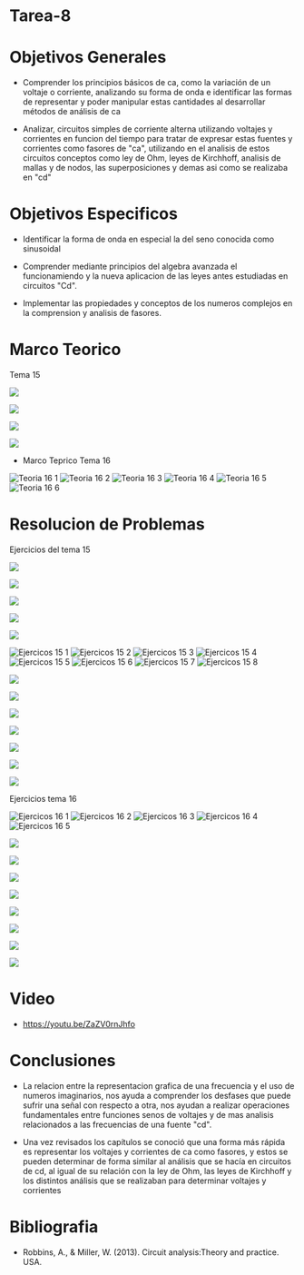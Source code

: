 # Tarea-8


# Objetivos Generales

- Comprender los principios básicos de ca, como la variación de un voltaje o corriente, analizando su forma de onda e identificar las formas de representar y poder manipular estas cantidades al desarrollar métodos de análisis de ca 

- Analizar, circuitos simples de corriente alterna utilizando voltajes y corrientes en funcion del tiempo para tratar de expresar estas fuentes y corrientes como fasores de "ca", utilizando en el analisis de estos circuitos conceptos como ley de Ohm, leyes de Kirchhoff, analisis de mallas y de nodos, las superposiciones y demas asi como se realizaba en "cd" 



# Objetivos Especificos

- Identificar la  forma de onda en especial la del seno conocida como sinusoidal

- Comprender mediante principios del algebra avanzada el funcionamiendo y la nueva aplicacion de las leyes antes estudiadas en circuitos "Cd".

- Implementar las propiedades y conceptos de los numeros complejos en la comprension y analisis de fasores.


# Marco Teorico

Tema 15

![](https://user-images.githubusercontent.com/84998005/131659798-a48a2084-0df7-46f2-9140-05544d372843.png)

![](https://user-images.githubusercontent.com/84998005/131659800-6f4a5232-23af-45fb-90e0-ba24ae28bdc6.png)

![](https://user-images.githubusercontent.com/84998013/131602057-949b242e-c5ff-4f3d-955d-a53d0b9e4870.png)

![](https://user-images.githubusercontent.com/84998013/131602439-9a6344c0-4d01-47fa-b027-99499e4e698e.png)





- Marco Teprico Tema 16

![Teoria 16 1](https://user-images.githubusercontent.com/84397282/131241799-eb03c9e0-f3fb-4a51-86fa-1bb4af757056.jpg)
![Teoria 16 2](https://user-images.githubusercontent.com/84397282/131241801-37b8fd0c-cc91-40b1-aa7f-ca6232463a57.jpg)
![Teoria 16 3](https://user-images.githubusercontent.com/84397282/131241802-76259b59-8ee8-4464-a169-168bc7ecbe40.jpg)
![Teoria 16 4](https://user-images.githubusercontent.com/84397282/131241803-d4e2ab07-6850-4910-884a-43c535d6c282.jpg)
![Teoria 16 5](https://user-images.githubusercontent.com/84397282/131241804-c045a620-b2e3-46a7-b8f7-e175e6092180.jpg)
![Teoria 16 6](https://user-images.githubusercontent.com/84397282/131241805-001a8a94-7567-4c5b-9639-2093da19f5d7.jpg)



# Resolucion de Problemas

Ejercicios del tema 15

![](https://user-images.githubusercontent.com/84998013/131602562-91fa21d0-f1b7-4b3b-b904-c66157b53e09.png)

![](https://user-images.githubusercontent.com/84998013/131602626-6eb77efe-4b95-48bc-af55-873bd8433eeb.png)

![](https://user-images.githubusercontent.com/84998013/131602739-7a5e040f-385e-43d5-8a5c-1f7b15cf68ed.png)

![](https://user-images.githubusercontent.com/84998013/131602786-f4588441-a199-45f5-85d8-666145579b4c.png)

![](https://user-images.githubusercontent.com/84998013/131602821-ecf17cba-bd86-458b-b968-23c1dc6c2ad7.png)





![Ejercicos 15 1](https://user-images.githubusercontent.com/84397282/131599779-7062fc68-ec0b-4dd8-b136-d612b3c87c79.jpg)
![Ejercicos 15 2](https://user-images.githubusercontent.com/84397282/131599780-eda42c4c-0a66-4a2b-8a71-3f7e1893d191.jpg)
![Ejercicos 15 3](https://user-images.githubusercontent.com/84397282/131599781-77fc349a-1721-452f-9c64-f77ac0d03b37.jpg)
![Ejercicos 15 4](https://user-images.githubusercontent.com/84397282/131599782-264b7084-691e-47d0-826a-e4fa6222730b.jpg)
![Ejercicos 15 5](https://user-images.githubusercontent.com/84397282/131599783-ae2c8ada-ae69-450e-a16b-bbfc5622fa96.jpg)
![Ejercicos 15 6](https://user-images.githubusercontent.com/84397282/131599784-f9c2d98f-c3c2-4b6d-81b7-164301d2c7b5.jpg)
![Ejercicos 15 7](https://user-images.githubusercontent.com/84397282/131599786-abfcd311-512d-45ae-b32c-907a4893c7ff.jpg)
![Ejercicos 15 8](https://user-images.githubusercontent.com/84397282/131599787-9bda2b3d-e752-4424-bdb2-360a6adb9da1.jpg)

![](https://user-images.githubusercontent.com/84998005/131660015-b4207c71-c3d1-4ff8-8025-50456faec945.png)

![](https://user-images.githubusercontent.com/84998005/131660013-383d9176-8c51-468b-a32c-04777e94ad64.png)

![](https://user-images.githubusercontent.com/84998005/131660006-9d046536-5192-479d-bc99-ce8c366b9404.png)

![](https://user-images.githubusercontent.com/84998005/131660003-a6110167-c14d-497f-b9c3-146b9bb42996.png)

![](https://user-images.githubusercontent.com/84998005/131659999-a4697181-6e2b-4b48-92c7-2d6de0489d56.png)

![](https://user-images.githubusercontent.com/84998005/131660036-acfff7a3-1a44-4d60-95a3-298fd7b2624a.png)

![](https://user-images.githubusercontent.com/84998005/131660025-945a0af5-ce1b-44c5-874a-92b55808e9dc.png)



Ejercicios tema 16

![Ejercicos 16 1](https://user-images.githubusercontent.com/84397282/131600519-853fb06f-eee0-4214-91cd-0aabc17fb643.jpg)
![Ejercicos 16 2](https://user-images.githubusercontent.com/84397282/131600513-07b35828-3f48-428d-aa3a-3bf36685d055.jpg)
![Ejercicos 16 3](https://user-images.githubusercontent.com/84397282/131600516-8a40674b-2b17-4e65-8544-709b472ecf3f.jpg)
![Ejercicos 16 4](https://user-images.githubusercontent.com/84397282/131600517-4f5557a0-05db-4ee5-93d3-16d112e63232.jpg)
![Ejercicos 16 5](https://user-images.githubusercontent.com/84397282/131600518-25810bc0-1b2f-4252-8b64-1e0782c1ba51.jpg)

![](https://user-images.githubusercontent.com/84998005/131660023-8d07c312-137a-42ea-ad79-cc2bc94b4d72.png)

![](https://user-images.githubusercontent.com/84998005/131660021-cb0ab517-8fd3-4a43-8f28-4c5ef04e4a9c.png)

![](https://user-images.githubusercontent.com/84998005/131660016-3c41ad64-e7ab-4916-bf3d-280e34cc4adc.png)

![](https://user-images.githubusercontent.com/84998013/131602922-225db8aa-7583-4bd0-9c0d-80c5f239fbd4.png)

![](https://user-images.githubusercontent.com/84998013/131603000-bd728af0-87af-43db-bafc-084debd519a2.png)

![](https://user-images.githubusercontent.com/84998013/131603049-d80e1954-f9df-4b58-9ffa-1a372912582d.png)

![](https://user-images.githubusercontent.com/84998013/131603163-de66f135-93ed-447b-bfdf-09877d01e854.png)

![](https://user-images.githubusercontent.com/84998013/131603208-d689b436-283b-4444-b0f4-91f635e2c5c9.png)

# Video

- https://youtu.be/ZaZV0rnJhfo

# Conclusiones

- La relacion entre la representacion grafica de una frecuencia y el uso de numeros imaginarios, nos ayuda a comprender los desfases que puede sufrir una señal con respecto a otra, nos ayudan a realizar operaciones fundamentales entre funciones senos de voltajes y de mas analisis relacionados a las frecuencias de una fuente "cd".

- Una vez revisados los capítulos se conoció que una forma más rápida es representar los voltajes y corrientes de ca como fasores, y estos se pueden determinar de forma similar al análisis que se hacía en circuitos de cd, al igual de su relación con la ley de Ohm, las leyes de Kirchhoff y los distintos análisis que se realizaban para determinar voltajes y corrientes  

# Bibliografia

* Robbins, A., & Miller, W. (2013). Circuit analysis:Theory and practice. USA.










